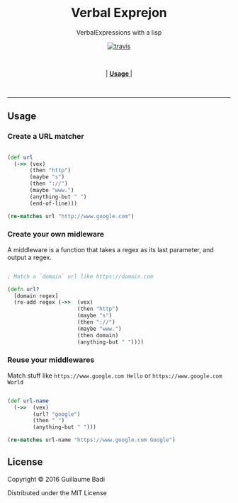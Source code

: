 <br>
<h1 align="center">Verbal Exprejon</h1>

<p align="center">VerbalExpressions with a lisp</p>
<p align="center">
  <a href="https://travis-ci.org/GuillaumeBadi/Verbal-Exprejon"><img src="https://travis-ci.org/GuillaumeBadi/Verbal-Exprejon.svg?branch=master" alt="travis"></a>
</p>
<br>
<p align="center">
|
<b><a href="#usage"> Usage </a></b>|

</p>
<br>

---
## Usage

### Create a URL matcher

``` clojure

(def url
  (->> (vex)
       (then "http")
       (maybe "s")
       (then "://")
       (maybe "www.")
       (anything-but " ")
       (end-of-line)))

(re-matches url "http://www.google.com")

```

### Create your own midleware

A middleware is a function that takes a regex as its last parameter,
and output a regex.

``` clojure

; Match a `domain` url like https://domain.com

(defn url?
  [domain regex]
  (re-add regex (->>  (vex)
                      (then "http")
                      (maybe "s")
                      (then "://")
                      (maybe "www.")
                      (then domain)
                      (anything-but " "))))

```

### Reuse your middlewares

Match stuff like `https://www.google.com Hello` or `https://www.google.com World`

``` clojure

(def url-name
  (->>  (vex)
        (url? "google")
        (then " ")
        (anything-but " ")))

(re-matches url-name "https://www.google.com Google")

```

## License

Copyright © 2016 Guillaume Badi

Distributed under the MIT License
